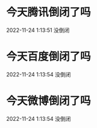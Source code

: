 # 今天腾讯倒闭了吗

2022-11-24 1:13:51 没倒闭

# 今天百度倒闭了吗

2022-11-24 1:13:54 没倒闭

# 今天微博倒闭了吗

2022-11-24 1:13:54 没倒闭

